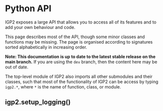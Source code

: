 # Python API

IGP2 exposes a large API that allows you to access all of its features and to add your own behaviour and code.

This page describes most of the API, though some minor classes and functions may be missing.
The page is organised according to signatures sorted alphabetically in increasing order.

**Note: This documentation is up to date to the latest stable release on the main branch.**
If you are using the `dev` branch, then the content here may be out of date.

The top-level module of IGP2 also imports all other submodules and their classes, such that most of the functionality of IGP2 can be access by typing `igp2.*`, where `*` is the name of function, class, or module.

## igp2.setup_logging()